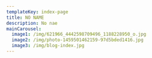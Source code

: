 ```yaml
---
templateKey: index-page
title: NO NAME
description: No nae
mainCarousel:
  image1: /img/621966_4442598709496_1188228950_o.jpg
  image2: /img/photo-1459501462159-97d5bded1416.jpg
  image3: /img/blog-index.jpg
---
```


